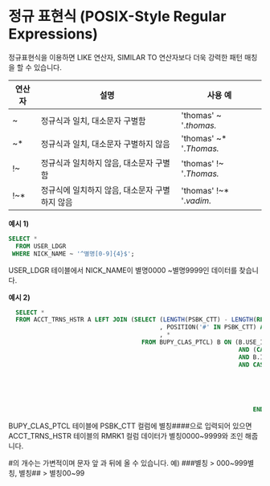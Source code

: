 # 정규 표현식 (POSIX-Style Regular Expressions)

정규표현식을 이용하면  LIKE 연산자,  SIMILAR TO 연산자보다 더욱 강력한 패턴 매칭을 할 수 있습니다. 

| 연산자 | 설명                                           | 사용 예                 |
| ------ | ---------------------------------------------- | ----------------------- |
| ~      | 정규식과 일치, 대소문자 구별함                 | 'thomas' ~ '.*thomas.*  |
| ~*     | 정규식과 일치, 대소문자 구별하지 않음          | 'thomas' ~* '.*Thomas.* |
| !~     | 정규식과 일치하지 않음, 대소문자 구별함        | 'thomas' !~ '.*Thomas.* |
| !~*    | 정규식에 일치하지 않음, 대소문자 구별하지 않음 | 'thomas' !~* '.*vadim.* |



**예시 1)**

```sql
SELECT * 
  FROM USER_LDGR
 WHERE NICK_NAME ~ '^별명[0-9]{4}$';
```

USER_LDGR 테이블에서 NICK_NAME이 별명0000 ~별명9999인 데이터를 찾습니다.



**예시 2)**

```sql
  SELECT *
  FROM ACCT_TRNS_HSTR A LEFT JOIN (SELECT (LENGTH(PSBK_CTT) - LENGTH(REPLACE(PSBK_CTT, '#', ''))) AS SHOPLENGTH
                                          , POSITION('#' IN PSBK_CTT) AS SHOPPOSITION
                                          , * 
                                     FROM BUPY_CLAS_PTCL) B ON (B.USE_INTT_ID = A.USE_INTT_ID
                                                                AND (CASE WHEN B.ACCT_NO = '' THEN TRUE ELSE  B.ACCT_NO  = A.ACCT_NO END)
                                                                AND B.INOUT_DV = A.INOUT_DV
                                                                AND CASE WHEN B.SHOPLENGTH > 0
                                                                         THEN CASE WHEN B.SHOPPOSITION = 1 
                                                                                   THEN A.RMRK1 ~ ('^[0-9]{' || B.SHOPLENGTH || '} ' || REPLACE(B.PSBK_CTT, '#', '') || '$')
                                                                                   ELSE A.RMRK1 ~ ('^' || REPLACE(B.PSBK_CTT, '#', '') || '[0-9]{' || B.SHOPLENGTH || '}$')
                                                                              END
                                                                         ELSE B.PSBK_CTT = A.RMRK1
                                                                    END)
```

BUPY_CLAS_PTCL 테이블에 PSBK_CTT 컬럼에 별칭####으로 입력되어 있으면 ACCT_TRNS_HSTR 테이블의 RMRK1 컬럼 데이터가 별칭0000~9999와 조인 해줍니다.

 #의 개수는 가변적이며 문자 앞 과 뒤에 올 수 있습니다. 예) ###별칭 > 000~999별칭, 별칭## > 별칭00~99
